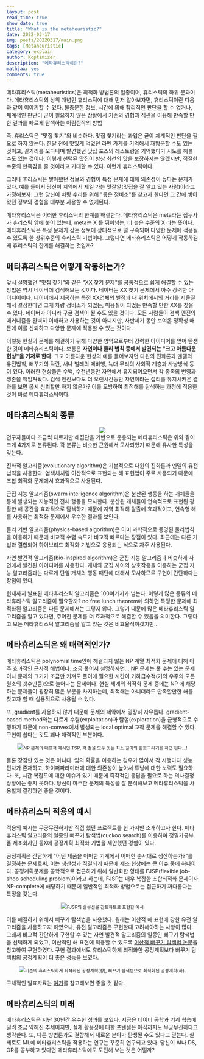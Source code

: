 ```yaml
---
layout: post
read_time: true
show_date: true
title: "What is the metaheuristic?"
date: 2022-03-17
img: posts/20220317/main.png
tags: [Metaheuristic]
category: explain
author: Koptimizer
description: "메타휴리스틱이란?"
mathjax: yes
comments: true
---
```

메타휴리스틱(metaheuristics)은 최적화 방법론의 일종이며, 휴리스틱의 하위 분과이다. 메타휴리스틱의 상위 개념인 휴리스틱에 대해 먼저 알아보자면, 휴리스틱이란 다음과 같이 이야기할 수 있다.
<tweet>불충분한 정보, 시간에 의해 합리적인 판단을 할 수 없거나, 체계적인 판단이 굳이 필요하지 않은 상황에서 기존의 경험과 직관을 이용해 만족할 만한 결과를 빠르게 탐색하는 어림짐작의 방법</tweet>

즉, 휴리스틱은 "맛집 찾기"와 비슷하다. 맛집 찾기라는 과업은 굳이 체계적인 판단을 필요로 하지 않는다. 한달 전에 맛있게 먹었던 라멘 가게를 기억해서 재방문할 수도 있는 것이고, 길거리를 오다니며 발견했던 맛집 포스의 레스토랑을 기억했다가 시도를 해볼 수도 있는 것이다. 이렇게 선택된 맛집이 항상 최선의 맛을 보장하지는 않겠지만, 적절한 수준의 만족감을 줄 것이라고 기대할 수 있다. 이런게 휴리스틱이다. 

그러나 휴리스틱은 쌓아왔던 정보와 경험이 특정 문제에 대해 의존성이 높다는 문제가 있다. 예를 들어서 당신이 지역에서 제일 가는 맛잘알(맛집을 잘 알고 있는 사람)이라고 가정해보자. 그런 당신이 차량 수리를 위해 "좋은 정비소"를 찾고자 한다면 그 간에 쌓아왔던 정보와 경험을 대부분 사용할 수 없게된다.

메타휴리스틱은 이러한 휴리스틱의 한계를 해결한다. 메타휴리스틱은 meta라는 접두사가 휴리스틱 앞에 붙어 있는데, meta는 X 를 뛰어넘는, 더 높은 수준의 X 라는 뜻이다. 메타휴리스틱은 특정 문제가 갖는 정보에 상대적으로 덜 구속되며 다양한 문제에 적용될 수 있도록 한 상위수준의 휴리스틱 기법이다. 그렇다면 메타휴리스틱은 어떻게 작동하길래 휴리스틱의 한계를 해결하는 것일까?

## 메타휴리스틱은 어떻게 작동하는가?
앞서 설명했던 "맛집 찾기"와 같은 "XX 찾기 문제"를 공통적으로 쉽게 해결할 수 있는 방법은 역시 네이버에 검색해보는 것이다. 네이버는 XX 찾기 문제에서 아주 강력한 아이디어이다. 네이버에서 제공하는 특정 XX업체의 별점과 내 위치에서의 거리를 저울질해서 결정한다면 그게 차량 정비소가 되었든, 미용실이 되었든 만족할 만한 XX를 찾을 수 있다. 네이버가 아니라 구글 검색이 될 수도 있을 것이다. 모든 사람들이 검색 엔진의 매커니즘을 완벽히 이해하고 사용하는 것이 아니지만, 사반세기 동안 보여온 정확성 때문에 이를 신뢰하고 다양한 문제에 적용할 수 있는 것이다.

이렇듯 현실의 문제를 해결하기 위해 다양한 영역으로부터 강력한 아이디어를 얻어 탄생한 것이 메타휴리스틱이다. 보통은 <b>자연이나 물리 법칙 등에서 발견되는 "크고 아름다운 현상"을 기저로 한다</b>. 크고 아름다운 현상의 예를 들어보자면 다윈의 진화론과 멘델의 유전법칙, 뻐꾸기의 탁란, 새나 벌레의 떼비행, 늑대 무리의 사회적 계층과 사냥방식 등이 있다. 이러한 현상들은 수백, 수천년동안 자연에서 유지되어오면서 각 종족의 번영과 생존을 책임져왔다. 검색 엔진보다도 더 오랜시간동안 자연이라는 섭리를 유지시켜온 결과를 보면 몹시 신뢰할만 하지 않은가? 이를 모방하여 최적해를 탐색하는 과정에 적용한 것이 바로 메타휴리스틱이다.

## 메타휴리스틱의 종류
<center><img src = "./assets/img/posts/20220317/type.png"></center>
연구자들마다 조금씩 다르지만 해집단을 기반으로 운용되는 메타휴리스틱은 위와 같이 크게 4가지로 분류된다. 각 분류는 비슷한 근원에서 모사되었기 때문에 유사한 특성을 갖는다.

진화적 알고리즘(evolutionary algorithm)은 기본적으로 다윈의 진화론과 멘델의 유전법칙을 사용한다. 염색체처럼 이산적으로 표현되는 해 표현법이 주로 사용되기 때문에 조합 최적화 문제에서 효과적으로 사용된다.

군집 지능 알고리즘(swarm intelligence algorithm)은 분산된 행동을 하는 개체들을 통해 발생되는 지능적인 전체 행동을 모사한다. 분산된 개체들이 연속적으로 표현된 광활한 해 공간을 효과적으로 탐색하기 때문에 지역 최적해 탈출에 효과적이고, 연속형 해를 사용하는 최적화 문제에서 우수한 결과를 보인다.

물리 기반 알고리즘(physics-based algorithm)은 이미 과학적으로 증명된 물리법칙을 이용하기 때문에 비교적 수렴 속도가 비교적 빠르다는 장점이 있다. 최근에는 다른 기법과 결합되어 하이브리드 최적화 기법으로 응용되는 식으로 자주 사용된다.

자연 발견적 알고리즘(bio-inspired algorithm)은 군집 지능 알고리즘과 비슷하게 자연에서 발견된 아이디어를 사용한다. 개체와 군집 사이의 상호작용을 이용하는 군집 지능 알고리즘과는 다르게 단일 개체의 행동 패턴에 대해서 모사하므로 구현이 간단하다는 장점이 있다.

현재까지 발표된 메타휴리스틱 알고리즘은 100여가지가 넘는다. 이렇게 많은 종류의 메타휴리스틱 알고리즘이 필요할까? no free lunch theorem에 의하면 특정한 문제에 최적화된 알고리즘은 다른 문제에서는 그렇지 않다. 그렇기 때문에 많은 메타휴리스틱 알고리즘을 알고 있다면, 주어진 문제를 더 효과적으로 해결할 수 있음을 의미한다. 그렇다고 모든 메타휴리스틱 알고리즘을 알고 있는 것은 비효율적이겠지만...

## 메타휴리스틱은 왜 매력적인가?
메타휴리스틱은 polynomial time안에 해결되지 않는 NP 계열 최적화 문제에 대해 아주 효과적인 근사적 해법이다. 조금 풀어서 설명하자면... NP 문제는 풀 수는 있는 문제이나 문제의 크기가 조금만 커져도 풀이에 필요한 시간이 기하급수적(거의 우주의 모든 원소의 갯수만큼)으로 늘어나는 문제이다. 현실 세계의 최적화 문제 중에는 NP 에 해당하는 문제들이 굉장히 많은 부분을 차지하는데, 최적해는 아니더라도 만족할만한 해를 찾고자 할 때 실용적으로 사용될 수 있다.

또, gradient를 사용하지 않기 때문에 문제의 제약에서 굉장히 자유롭다. gradient-based method와는 다르게 수렴(exploitation)과 탐험(exploration)을 균형적으로 수행하기 때문에 non-convex에서 발생되는 local optimal 교착 문제을 해결할 수 있다. 구현이 쉽다는 것도 꽤나 매력적인 부분이다.
<center><img src = "./assets/img/posts/20220317/tsp.png"><small>NP 문제의 대표적 예시인 TSP, 각 점을 모두 잇는 최소 길이의 한붓그리기를 하면 된다...!</small></center>

물론 장점만 있는 것은 아니다. 임의 확률을 이용하는 경우가 많아서 각 시행마다 성능 편차가 존재하고, 하이퍼파라미터에 대한 의존성이 높아서 튜닝에 대한 노력도 필요하다. 또, 시간 복잡도에 대한 이슈가 있기 때문에 즉각적인 응답을 필요로 하는 의사결정 상황에는 좋지 못하다. 당신이 마주한 문제의 특성을 잘 분석해보고 메타휴리스틱을 사용할지 결정하면 좋을 것이다.

## 메타휴리스틱 적용의 예시
적용의 예시는 무궁무진하지만 직접 했던 프로젝트를 한 가지만 소개하고자 한다. 메타휴리스틱 알고리즘의 일종인 뻐꾸기 탐색법(cuckoo search)를 이용하여 정밀가공부품 제조회사인 동X에 공정계획 최적화 기법을 제안했던 경험이 있다. 

공정계획은 간단하게 "어떤 제품을 어떠한 기계에서 어떠한 순서대로 생산하는가?"를 결정하는 문제로써, 이는 생산성과 직결되기 때문에 제조 현상에는 큰 이슈 중에 하나이다. 공정계획문제를 공학적으로 접근하기 위해 일반화한 형태를 FJSP(flexible job-shop scheduling problem)이라고 하는데, FJSP는 매우 복잡한 조합최적화 문제이자 NP-complete에 해당하기 때문에 일반적인 최적화 방법으로는 접근하기 까다롭다는 특징을 갖는다.
<center><img src = "./assets/img/posts/20220317/fjsp.png"><small>FJSP의 솔루션을 간트차트로 표현한 예시</small></center>

이를 해결하기 위해서 뻐꾸기 탐색법을 사용했다. 원래는 이산적 해 표현에 강한 유전 알고리즘을 사용하고자 하였으나, 유전 알고리즘은 구현할때 고려해야하는 사항이 많다. 그래서 비교적 간단하게 구현할 수 있는 자연 발견적 알고리즘의 일종인 뻐구기 탐색법을 선택하게 되었고, 이산적인 해 표현에 적용할 수 있도록 [이산적 뻐꾸기 탐색법 논문](https://link.springer.com/article/10.1007/s00521-013-1402-2)을 참고하여 구현하였다. 구현 결과에서도 휴리스틱하게 최적화한 공정계획보다 뻐꾸기 탐색법의 공정계획이 더 좋은 성능을 보였다.
<center><img src = "./assets/img/posts/20220317/conclusion.png"><small>기존의 휴리스틱하게 최적화된 공정계획(상), 뻐꾸기 탐색법으로 최적화된 공정계획(하).</small></center>

구체적인 발표자료는 [여기](https://github.com/koptimizer/DCS_for_FJSP/blob/main/DCS_for_FJSP.pdf)를 참고해보면 좋을 것 같다.

## 메타휴리스틱의 미래
메타휴리스틱은 지난 30년간 우수한 성과를 보였다. 지금은 데이터 공학과 기계 학습에 밀려 조금 약해진 추세이지만, 실제 활용성에 대한 포텐셜은 아직까지도 무궁무진하다고 생각한다. 또, 다른 방법론과도 결합해서 새로운 분야가 탄생될 수도 있다고 믿는다. 실제로도 ML에 메타휴리스틱을 적용하는 연구는 꾸준히 연구되고 있다. 당신이 AI나 DS, OR를 공부하고 있다면 메타휴리스틱에도 도전해 보는 것은 어떨까?

